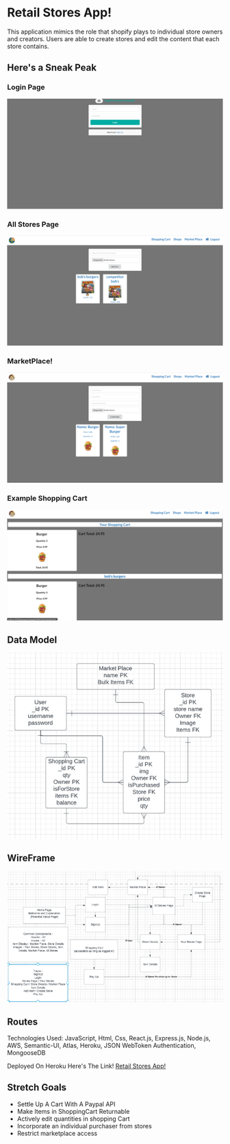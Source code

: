 <h1> Retail Stores App! </h1>

<p> This application mimics the role that shopify plays to individual store owners and creators. Users are able to create stores and edit the
content that each store contains. </p>

<h2> Here's a Sneak Peak </h2>
<h3> Login Page </h3>
<img src="ReadMePics/Login.png"
     alt="Login Page" />
<h3> All Stores Page </h3>
<img src="ReadMePics/Stores.png"
     alt="All Stores" />
<h3> MarketPlace! </h3>
 <img src="ReadMePics/MarketPlace.png"
     alt="Marketplace" />
 <h3> Example Shopping Cart </h3>
  <img src="ReadMePics/ShoppingCart.png"
     alt="Shopping Cart" />
     

<h2> Data Model </h2>
<img src="ReadMePics/ERD.png"
     alt="ERD Graph" />
<h2> WireFrame </h2> 
<img src="ReadMePics/WireFrame.png"
     alt="WireFrame" />
     
<h2> Routes </h2>
     
     
Technologies Used: JavaScript, Html, Css, React.js, Express.js, Node.js, AWS, Semantic-UI, Atlas, Heroku, JSON WebToken Authentication, MongooseDB

Deployed On Heroku
Here's The Link!
<a href="https://retail-stores-ams.herokuapp.com/"> Retail Stores App! </a>
 
<h2> Stretch Goals </h2>
<ul>
  <li>Settle Up A Cart With A Paypal API</li>
  <li>Make Items in ShoppingCart Returnable</li>
  <li>Actively edit quantities in shopping Cart</li>
  <li>Incorporate an individual purchaser from stores</li>
  <li> Restrict marketplace access </li>
</ul
